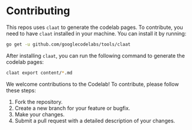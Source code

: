 # Contributing

This repos uses `claat` to generate the codelab pages. To contribute, you need to have `claat` installed in your machine. You can install it by running:

```bash
go get -u github.com/googlecodelabs/tools/claat
```

After installing `claat`, you can run the following command to generate the codelab pages:

```bash
claat export content/*.md
```

We welcome contributions to the Codelab! To contribute, please follow these steps:

1. Fork the repository.
2. Create a new branch for your feature or bugfix.
3. Make your changes.
4. Submit a pull request with a detailed description of your changes.
